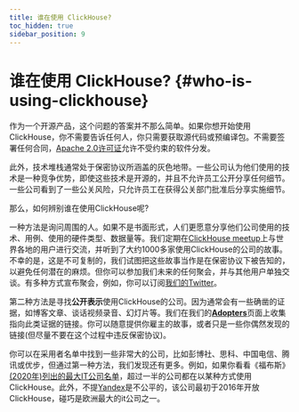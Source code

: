 ```yaml
---
title: 谁在使用 ClickHouse?
toc_hidden: true
sidebar_position: 9
---
```


# 谁在使用 ClickHouse? {#who-is-using-clickhouse}

作为一个开源产品，这个问题的答案并不那么简单。如果你想开始使用ClickHouse，你不需要告诉任何人，你只需要获取源代码或预编译包。不需要签署任何合同，[Apache 2.0许可证](https://github.com/ClickHouse/ClickHouse/blob/master/LICENSE)允许不受约束的软件分发。

此外，技术堆栈通常处于保密协议所涵盖的灰色地带。一些公司认为他们使用的技术是一种竞争优势，即使这些技术是开源的，并且不允许员工公开分享任何细节。一些公司看到了一些公关风险，只允许员工在获得公关部门批准后分享实施细节。

那么，如何辨别谁在使用ClickHouse呢?

一种方法是询问周围的人。如果不是书面形式，人们更愿意分享他们公司使用的技术、用例、使用的硬件类型、数据量等。我们定期在[ClickHouse meetup](https://www.youtube.com/channel/UChtmrD-dsdpspr42P_PyRAw/playlists)上与世界各地的用户进行交流，并听到了大约1000多家使用ClickHouse的公司的故事。不幸的是，这是不可复制的，我们试图把这些故事当作是在保密协议下被告知的，以避免任何潜在的麻烦。但你可以参加我们未来的任何聚会，并与其他用户单独交谈。有多种方式宣布聚会，例如，你可以订阅[我们的Twitter](http://twitter.com/ClickHouseDB/)。

第二种方法是寻找**公开表示**使用ClickHouse的公司。因为通常会有一些确凿的证据，如博客文章、谈话视频录音、幻灯片等。我们在我们的[**Adopters**](../../introduction/adopters.md)页面上收集指向此类证据的链接。你可以随意提供你雇主的故事，或者只是一些你偶然发现的链接(但尽量不要在这个过程中违反保密协议)。

你可以在采用者名单中找到一些非常大的公司，比如彭博社、思科、中国电信、腾讯或优步，但通过第一种方法，我们发现还有更多。例如，如果你看看《福布斯》[(2020年)列出的最大IT公司名单](https://www.forbes.com/sites/hanktucker/2020/05/13/worlds-largest-technology-companies-2020-apple-stays-on-top-zoom-and-uber-debut/)，超过一半的公司都在以某种方式使用ClickHouse。此外，不提[Yandex](../../introduction/history.md)是不公平的，该公司最初于2016年开放ClickHouse，碰巧是欧洲最大的it公司之一。